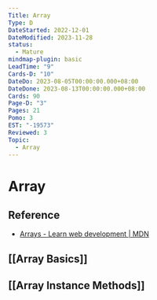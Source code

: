 ```yaml
---
Title: Array
Type: D
DateStarted: 2022-12-01
DateModified: 2023-11-28
status:
  - Mature
mindmap-plugin: basic
LeadTime: "9"
Cards-D: "10"
DateDo: 2023-08-05T00:00:00.000+08:00
DateDone: 2023-08-13T00:00:00.000+08:00
Cards: 90
Page-D: "3"
Pages: 21
Pomo: 3
EST: "-19573"
Reviewed: 3
Topic:
  - Array
---
```


# Array

## Reference

- [Arrays - Learn web development | MDN](https://developer.mozilla.org/en-US/docs/Learn/JavaScript/First_steps/Arrays)

## [[Array Basics]]

## [[Array Instance Methods]]
